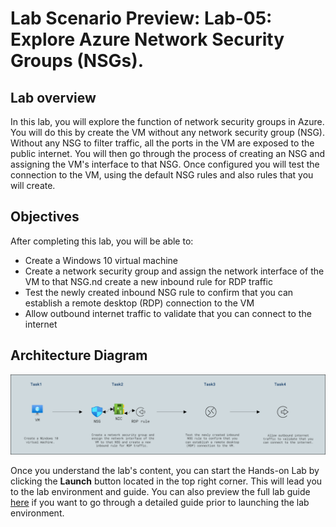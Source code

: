 # Lab Scenario Preview: Lab-05: Explore Azure Network Security Groups (NSGs).

## Lab overview

In this lab, you will explore the function of network security groups in Azure. You will do this by create the VM without any network security group (NSG). Without any NSG to filter traffic, all the ports in the VM are exposed to the public internet. You will then go through the process of creating an NSG and assigning the VM's interface to that NSG. Once configured you will test the connection to the VM, using the default NSG rules and also rules that you will create.

## Objectives

After completing this lab, you will be able to:

- Create a Windows 10 virtual machine
- Create a network security group and assign the network interface of the VM to that NSG.nd create a new inbound rule for RDP traffic
- Test the newly created inbound NSG rule to confirm that you can establish a remote desktop (RDP) connection to the VM
- Allow outbound internet traffic to validate that you can connect to the internet

## Architecture Diagram

 ![](./Images/preview05.png)

Once you understand the lab's content, you can start the Hands-on Lab by clicking the **Launch** button located in the top right corner. This will lead you to the lab environment and guide. You can also preview the full lab guide [here](https://experience.cloudlabs.ai/#/labguidepreview/f4ba658e-0401-499f-9c66-a91afd5f5110) if you want to go through a detailed guide prior to launching the lab environment. 

